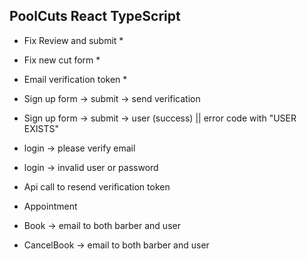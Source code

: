 ## PoolCuts React TypeScript

- Fix Review and submit *
- Fix new cut form *

- Email verification token *

- Sign up form -> submit -> send verification
- Sign up form -> submit -> user (success) || error code with "USER EXISTS"

- login -> please verify email
- login -> invalid user or password

- Api call to resend verification token

- Appointment
- Book -> email to both barber and user
- CancelBook -> email to both barber and user
